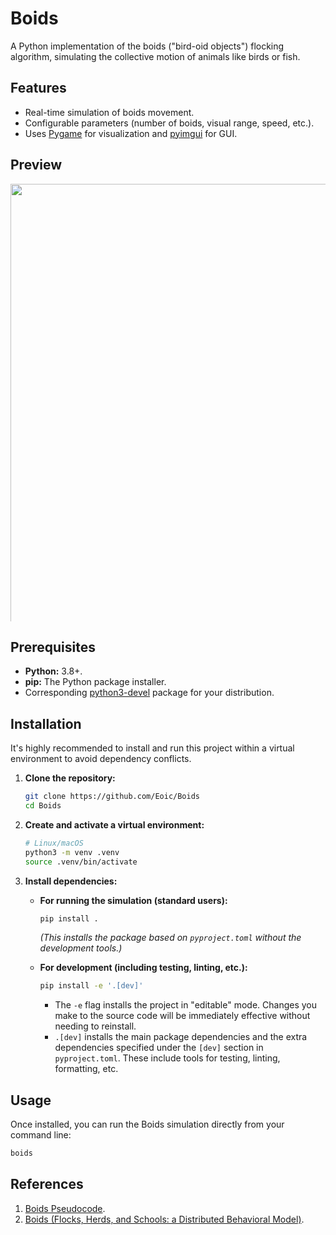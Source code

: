 # Boids

A Python implementation of the boids ("bird-oid objects") flocking algorithm, simulating the collective motion of animals like birds or fish.

## Features
* Real-time simulation of boids movement.
* Configurable parameters (number of boids, visual range, speed, etc.).
* Uses [Pygame](https://www.pygame.org/news) for visualization and [pyimgui](https://github.com/pyimgui/pyimgui) for GUI.

## Preview
<img src="public/preview_color.gif" width="auto" height="700%" style="object-fit: contain; max-height: 700px;" />

## Prerequisites

* **Python:** 3.8+.
* **pip:** The Python package installer.
* Corresponding [python3-devel](https://pkgs.org/download/python3-devel) package for your distribution.

## Installation

It's highly recommended to install and run this project within a virtual environment to avoid dependency conflicts.

1.  **Clone the repository:**
    ```bash
    git clone https://github.com/Eoic/Boids
    cd Boids
    ```

2.  **Create and activate a virtual environment:**
    ```bash
    # Linux/macOS
    python3 -m venv .venv
    source .venv/bin/activate
    ```

3.  **Install dependencies:**

    * **For running the simulation (standard users):**
        ```bash
        pip install .
        ```
        *(This installs the package based on `pyproject.toml` without the development tools.)*

    * **For development (including testing, linting, etc.):**
        ```bash
        pip install -e '.[dev]'
        ```
        * The `-e` flag installs the project in "editable" mode. Changes you make to the source code will be immediately effective without needing to reinstall.
        * `.[dev]` installs the main package dependencies and the extra dependencies specified under the `[dev]` section in `pyproject.toml`. These include tools for testing, linting, formatting, etc.

## Usage

Once installed, you can run the Boids simulation directly from your command line:

```bash
boids
```

## References
1. [Boids Pseudocode](http://www.kfish.org/boids/pseudocode.html).
2. [Boids (Flocks, Herds, and Schools: a Distributed Behavioral Model)](https://www.red3d.com/cwr/boids/).
